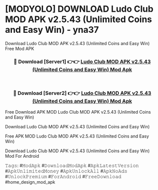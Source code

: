 # [MODYOLO] DOWNLOAD Ludo Club MOD APK v2.5.43 (Unlimited Coins and Easy Win) - yna37
Download Ludo Club MOD APK v2.5.43 (Unlimited Coins and Easy Win) Free Mod APK

<div align="center">
<h3>🔴 Download [Server1] 👉👉 <a href="https://apk-comot.site?title=Ludo_Club_MOD_APK_v2.5.43_(Unlimited_Coins_and_Easy_Win)">Ludo Club MOD APK v2.5.43 (Unlimited Coins and Easy Win) Mod Apk</a></h3><br>

<h3>🔴 Download [Server2] 👉👉 <a href="https://apk-comot.site?title=Ludo_Club_MOD_APK_v2.5.43_(Unlimited_Coins_and_Easy_Win)">Ludo Club MOD APK v2.5.43 (Unlimited Coins and Easy Win) Mod Apk</a></h3>
</div>


Free Download APK MOD Ludo Club MOD APK v2.5.43 (Unlimited Coins and Easy Win)

Download Ludo Club MOD APK v2.5.43 (Unlimited Coins and Easy Win) 

Free APK MOD Ludo Club MOD APK v2.5.43 (Unlimited Coins and Easy Win) 

Download Ludo Club MOD APK v2.5.43 (Unlimited Coins and Easy Win) Mod For Android

𝚃𝚊𝚐𝚜: #𝙼𝚘𝚍𝙰𝚙𝚔 #𝙳𝚘𝚠𝚗𝚕𝚘𝚊𝚍𝙼𝚘𝚍𝙰𝚙𝚔 #𝙰𝚙𝚔𝙻𝚊𝚝𝚎𝚜𝚝𝚅𝚎𝚛𝚜𝚒𝚘𝚗 #𝙰𝚙𝚔𝚄𝚗𝚕𝚒𝚖𝚒𝚝𝚎𝚍𝙼𝚘𝚗𝚎𝚢 #𝙰𝚙𝚔𝚄𝚗𝚕𝚘𝚌𝚔𝙰𝚕𝚕 #𝙰𝚙𝚔𝙽𝚘𝙰𝚍𝚜 #𝚄𝚗𝚕𝚘𝚌𝚔𝙿𝚛𝚎𝚖𝚒𝚞𝚖 #𝙵𝚘𝚛𝙰𝚗𝚍𝚛𝚘𝚒𝚍 #𝙵𝚛𝚎𝚎𝙳𝚘𝚠𝚗𝚕𝚘𝚊𝚍 #home_design_mod_apk